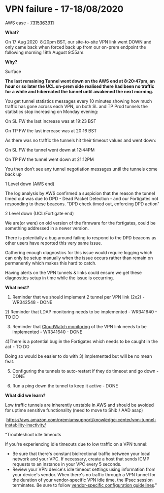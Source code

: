 # VPN failure - 17-18/08/2020

AWS case - [7315363911](https://console.aws.amazon.com/support/home#/case/?displayId=7315363911&language=en)

**What?**

On 17 Aug 2020  8:20pm BST, our site-to-site VPN link went DOWN and only came back when forced back up from our on-prem endpoint the following morning 18th August 9:55am.

**Why?**

Surface

**The last remaining Tunnel went down on the AWS end at 8:20:47pm, an hour or so later the UCL on-prem side realised there had been no traffic for a while and hibernated the tunnel until awakened the next morning.**

You get tunnel statistics messages every 10 minutes showing how much traffic has gone across each VPN, on both SL and TP Prod tunnels the statistics stop increasing on Monday evening:

On SL FW the last increase was at 19:23 BST

On TP FW the last increase was at 20:16 BST

As there was no traffic the tunnels hit their timeout values and went down:

On SL FW the tunnel went down at 12:44PM

On TP FW the tunnel went down at 21:12PM

You then don’t see any tunnel negotiation messages until the tunnels come back up

1 Level down (AWS end)

The log analysis by AWS confirmed a suspicion that the reason the tunnel timed out was due to DPD - Dead Packet Detection - and our Fortigates not responding to these beacons. "DPD check timed out, enforcing DPD action"

2 Level down (UCL/Fortigate end)

We are(or were) on old version of the firmware for the fortigates, could be something addressed in a newer version.

There is potentially a bug around failing to respond to the DPD beacons as other users have reported this very same issue.

Gathering enough diagnostics for this issue would require logging which can only be setup manually when the issue occurs rather than remain on permanently which makes this hard to catch.

Having alerts on the VPN tunnels & links could ensure we get these diagnostics setup in time while the issue is occurring.

**What next?**

1) Reminder that we should implement 2 tunnel per VPN link (2x2) - WR342548 - DONE

2) Reminder that LDAP monitoring needs to be implemented - WR341640 - TO DO

3) Reminder that [CloudWatch monitoring](https://docs.aws.amazon.com/vpn/latest/s2svpn/monitoring-cloudwatch-vpn.html) of the VPN link needs to be implemented - WR341640 - DONE

4)There is a potential bug in the Fortigates which needs to be caught in the act - TO DO

Doing so would be easier to do with 3) implemented but will be no mean feat.

5) Configuring the tunnels to auto-restart if they do timeout and go down - DONE

6) Run a ping down the tunnel to keep it active - DONE

**What did we learn?**

Low traffic tunnels are inherently unstable in AWS and should be avoided for uptime sensitive functionality (need to move to Shib / AAD asap)

 <https://aws.amazon.com/premiumsupport/knowledge-center/vpn-tunnel-instability-inactivity/>

“Troubleshoot idle timeouts

If you're experiencing idle timeouts due to low traffic on a VPN tunnel:

-   Be sure that there's constant bidirectional traffic between your local network and your VPC. If necessary, create a host that sends ICMP requests to an instance in your VPC every 5 seconds.
-   Review your VPN device's idle timeout settings using information from your device's vendor. When there's no traffic through a VPN tunnel for the duration of your vendor-specific VPN idle time, the IPsec session terminates. Be sure to follow [vendor-specific configuration guidelines](https://docs.aws.amazon.com/vpc/latest/adminguide/Introduction.html#DevicesTested)."


